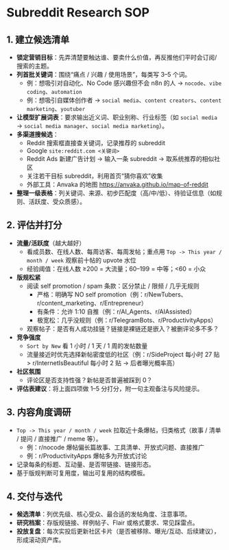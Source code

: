 # Subreddit Research SOP

## 1. 建立候选清单
- **锁定营销目标**：先弄清楚要触达谁、要卖什么价值，再反推他们平时会订阅/搜索的主题。
- **列首批关键词**：围绕“痛点 / 兴趣 / 使用场景”，每类写 3–5 个词。
  - 例：想吸引对自动化、No Code 感兴趣但不会 n8n 的人 → `nocode`、`vibe coding`、`automation`
  - 例：想吸引自媒体创作者 → `social media`、`content creators`、`content marketing`、`youtuber`
- **让模型扩展词表**：要求输出近义词、职业别称、行业标签（如 `social media` → `social media manager`、`social media marketing`）。
- **多渠道搜候选**：
  - Reddit 搜索框直接查关键词，记录推荐的 subreddit
  - Google `site:reddit.com <关键词>`
  - Reddit Ads 新建广告计划 → 输入一条 subreddit → 取系统推荐的相似社区
  - 关注若干目标 subreddit，利用首页“猜你喜欢”收集
  - 外部工具：Anvaka 的地图 https://anvaka.github.io/map-of-reddit
- **整理一级表格**：列关键词、来源、初步匹配度（高/中/低）、待验证信息（如规则、活跃度、受众质感）。

## 2. 评估并打分
- **流量/活跃度**（越大越好）
  - 看成员数、在线人数、每周访客、每周发帖；重点用 `Top -> This year / month / week` 观察前十帖的 upvote 水位
  - 经验阈值：在线人数 ≥200 = 大流量；60–199 = 中等；<60 = 小众
- **版规松紧**
  - 阅读 self promotion / spam 条款：区分禁止 / 限频 / 几乎无规则
    - 严格：明确写 NO self promotion（例：r/NewTubers、r/content_marketing、r/Entrepreneur）
    - 有条件：允许 1:10 自推（例：r/AI_Agents、r/AIAssisted）
    - 极宽松：几乎没规则（例：r/TelegramBots、r/ProductivityApps）
  - 观察帖子：是否有人成功挂链？链接是裸链还是嵌入？被删评论多不多？
- **竞争强度**
  - `Sort by New` 看 1 小时 / 1 天 / 1 周的发帖数量
  - 流量接近时优先选择新帖密度低的社区（例：r/SideProject 每小时 27 贴 > r/InternetIsBeautiful 每小时 2 贴 → 后者曝光概率高）
- **社区氛围**
  - 评论区是否支持性强？新帖是否普遍被踩到 0？
- **评估表建议**：将上面四项做 1–5 分打分，附一句主观备注与风险提示。

## 3. 内容角度调研
- `Top -> This year / month / week` 拉取近十条爆帖，归类格式（故事 / 清单 / 提问 / 直接推广 / meme 等）。
  - 例：r/nocode 爆帖偏长篇故事、工具清单、开放式问题、直接推广
  - 例：r/ProductivityApps 爆帖多为开放式讨论
- 记录每条的标题、互动量、是否带链接、链接形态。
- 基于版规判断可复用度，输出可复用的结构模板。

## 4. 交付与迭代
- **候选清单**：列优先级、核心受众、最合适的发帖角度、注意事项。
- **研究档案**：存版规链接、样例帖子、Flair 或格式要求、常见踩雷点。
- **投放复盘**：每次实投后更新社区卡片（是否被移除、曝光/互动、后续建议），形成滚动资产库。
